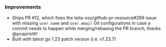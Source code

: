 ### Improvements

- Ships PR #12, which fixes the telia-oss/github-pr-resource#289 issue with missing `user.name` and `user.email` Git configurations in case a commit needs to happen while merging/rebasing the PR branch, thanks @pcapriotti!
- Built with latest go 1.23 patch version (i.e. v1.23.7)
